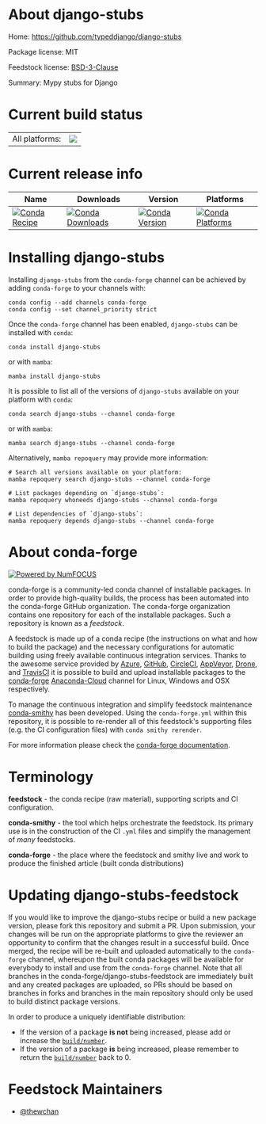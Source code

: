 About django-stubs
==================

Home: https://github.com/typeddjango/django-stubs

Package license: MIT

Feedstock license: [BSD-3-Clause](https://github.com/conda-forge/django-stubs-feedstock/blob/main/LICENSE.txt)

Summary: Mypy stubs for Django

Current build status
====================


<table><tr><td>All platforms:</td>
    <td>
      <a href="https://dev.azure.com/conda-forge/feedstock-builds/_build/latest?definitionId=12492&branchName=main">
        <img src="https://dev.azure.com/conda-forge/feedstock-builds/_apis/build/status/django-stubs-feedstock?branchName=main">
      </a>
    </td>
  </tr>
</table>

Current release info
====================

| Name | Downloads | Version | Platforms |
| --- | --- | --- | --- |
| [![Conda Recipe](https://img.shields.io/badge/recipe-django--stubs-green.svg)](https://anaconda.org/conda-forge/django-stubs) | [![Conda Downloads](https://img.shields.io/conda/dn/conda-forge/django-stubs.svg)](https://anaconda.org/conda-forge/django-stubs) | [![Conda Version](https://img.shields.io/conda/vn/conda-forge/django-stubs.svg)](https://anaconda.org/conda-forge/django-stubs) | [![Conda Platforms](https://img.shields.io/conda/pn/conda-forge/django-stubs.svg)](https://anaconda.org/conda-forge/django-stubs) |

Installing django-stubs
=======================

Installing `django-stubs` from the `conda-forge` channel can be achieved by adding `conda-forge` to your channels with:

```
conda config --add channels conda-forge
conda config --set channel_priority strict
```

Once the `conda-forge` channel has been enabled, `django-stubs` can be installed with `conda`:

```
conda install django-stubs
```

or with `mamba`:

```
mamba install django-stubs
```

It is possible to list all of the versions of `django-stubs` available on your platform with `conda`:

```
conda search django-stubs --channel conda-forge
```

or with `mamba`:

```
mamba search django-stubs --channel conda-forge
```

Alternatively, `mamba repoquery` may provide more information:

```
# Search all versions available on your platform:
mamba repoquery search django-stubs --channel conda-forge

# List packages depending on `django-stubs`:
mamba repoquery whoneeds django-stubs --channel conda-forge

# List dependencies of `django-stubs`:
mamba repoquery depends django-stubs --channel conda-forge
```


About conda-forge
=================

[![Powered by
NumFOCUS](https://img.shields.io/badge/powered%20by-NumFOCUS-orange.svg?style=flat&colorA=E1523D&colorB=007D8A)](https://numfocus.org)

conda-forge is a community-led conda channel of installable packages.
In order to provide high-quality builds, the process has been automated into the
conda-forge GitHub organization. The conda-forge organization contains one repository
for each of the installable packages. Such a repository is known as a *feedstock*.

A feedstock is made up of a conda recipe (the instructions on what and how to build
the package) and the necessary configurations for automatic building using freely
available continuous integration services. Thanks to the awesome service provided by
[Azure](https://azure.microsoft.com/en-us/services/devops/), [GitHub](https://github.com/),
[CircleCI](https://circleci.com/), [AppVeyor](https://www.appveyor.com/),
[Drone](https://cloud.drone.io/welcome), and [TravisCI](https://travis-ci.com/)
it is possible to build and upload installable packages to the
[conda-forge](https://anaconda.org/conda-forge) [Anaconda-Cloud](https://anaconda.org/)
channel for Linux, Windows and OSX respectively.

To manage the continuous integration and simplify feedstock maintenance
[conda-smithy](https://github.com/conda-forge/conda-smithy) has been developed.
Using the ``conda-forge.yml`` within this repository, it is possible to re-render all of
this feedstock's supporting files (e.g. the CI configuration files) with ``conda smithy rerender``.

For more information please check the [conda-forge documentation](https://conda-forge.org/docs/).

Terminology
===========

**feedstock** - the conda recipe (raw material), supporting scripts and CI configuration.

**conda-smithy** - the tool which helps orchestrate the feedstock.
                   Its primary use is in the construction of the CI ``.yml`` files
                   and simplify the management of *many* feedstocks.

**conda-forge** - the place where the feedstock and smithy live and work to
                  produce the finished article (built conda distributions)


Updating django-stubs-feedstock
===============================

If you would like to improve the django-stubs recipe or build a new
package version, please fork this repository and submit a PR. Upon submission,
your changes will be run on the appropriate platforms to give the reviewer an
opportunity to confirm that the changes result in a successful build. Once
merged, the recipe will be re-built and uploaded automatically to the
`conda-forge` channel, whereupon the built conda packages will be available for
everybody to install and use from the `conda-forge` channel.
Note that all branches in the conda-forge/django-stubs-feedstock are
immediately built and any created packages are uploaded, so PRs should be based
on branches in forks and branches in the main repository should only be used to
build distinct package versions.

In order to produce a uniquely identifiable distribution:
 * If the version of a package **is not** being increased, please add or increase
   the [``build/number``](https://docs.conda.io/projects/conda-build/en/latest/resources/define-metadata.html#build-number-and-string).
 * If the version of a package **is** being increased, please remember to return
   the [``build/number``](https://docs.conda.io/projects/conda-build/en/latest/resources/define-metadata.html#build-number-and-string)
   back to 0.

Feedstock Maintainers
=====================

* [@thewchan](https://github.com/thewchan/)

